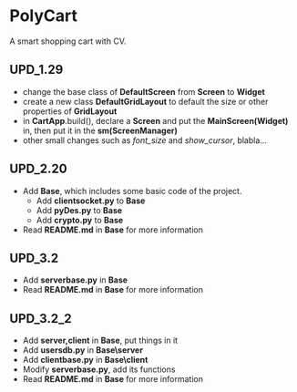 # PolyCart
 A smart shopping cart with CV.
## UPD_1.29

* change the base class of **DefaultScreen** from **Screen** to **Widget**
* create a new class **DefaultGridLayout** to default the size or other properties of  **GridLayout**
* in **CartApp**.build(), declare a **Screen** and put the **MainScreen(Widget)** in, then put it in the **sm(ScreenManager)** 
* other small changes such as *font_size* and *show_cursor*, blabla...

## UPD_2.20

* Add **Base**, which includes some basic code of the project.
  * Add **clientsocket.py** to **Base**
  * Add **pyDes.py** to **Base**
  * Add **crypto.py** to **Base**
* Read **README.md** in **Base** for more information

## UPD_3.2

* Add **serverbase.py** in **Base**
* Read **README.md** in **Base** for more information

## UPD_3.2_2

* Add **server,client** in **Base**, put things in it
* Add **usersdb.py** in **Base\server**
* Add **clientbase.py** in **Base\client**
* Modify **serverbase.py**, add its functions
* Read **README.md** in **Base** for more information

